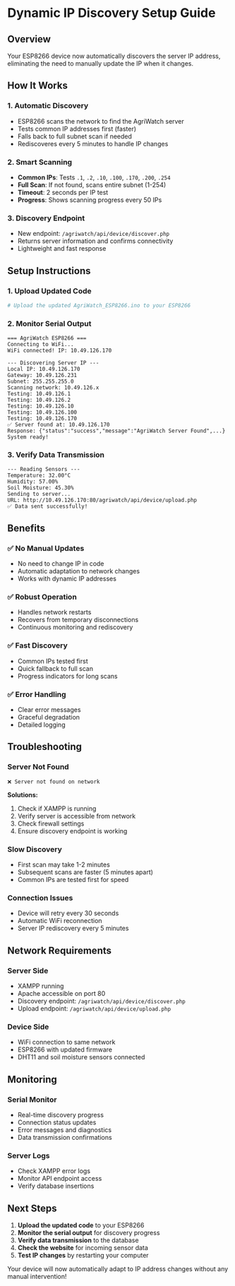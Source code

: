 # Dynamic IP Discovery Setup Guide

## Overview
Your ESP8266 device now automatically discovers the server IP address, eliminating the need to manually update the IP when it changes.

## How It Works

### 1. **Automatic Discovery**
- ESP8266 scans the network to find the AgriWatch server
- Tests common IP addresses first (faster)
- Falls back to full subnet scan if needed
- Rediscoveres every 5 minutes to handle IP changes

### 2. **Smart Scanning**
- **Common IPs**: Tests `.1`, `.2`, `.10`, `.100`, `.170`, `.200`, `.254`
- **Full Scan**: If not found, scans entire subnet (1-254)
- **Timeout**: 2 seconds per IP test
- **Progress**: Shows scanning progress every 50 IPs

### 3. **Discovery Endpoint**
- New endpoint: `/agriwatch/api/device/discover.php`
- Returns server information and confirms connectivity
- Lightweight and fast response

## Setup Instructions

### 1. **Upload Updated Code**
```bash
# Upload the updated AgriWatch_ESP8266.ino to your ESP8266
```

### 2. **Monitor Serial Output**
```
=== AgriWatch ESP8266 ===
Connecting to WiFi...
WiFi connected! IP: 10.49.126.170

--- Discovering Server IP ---
Local IP: 10.49.126.170
Gateway: 10.49.126.231
Subnet: 255.255.255.0
Scanning network: 10.49.126.x
Testing: 10.49.126.1
Testing: 10.49.126.2
Testing: 10.49.126.10
Testing: 10.49.126.100
Testing: 10.49.126.170
✅ Server found at: 10.49.126.170
Response: {"status":"success","message":"AgriWatch Server Found",...}
System ready!
```

### 3. **Verify Data Transmission**
```
--- Reading Sensors ---
Temperature: 32.00°C
Humidity: 57.00%
Soil Moisture: 45.30%
Sending to server...
URL: http://10.49.126.170:80/agriwatch/api/device/upload.php
✅ Data sent successfully!
```

## Benefits

### ✅ **No Manual Updates**
- No need to change IP in code
- Automatic adaptation to network changes
- Works with dynamic IP addresses

### ✅ **Robust Operation**
- Handles network restarts
- Recovers from temporary disconnections
- Continuous monitoring and rediscovery

### ✅ **Fast Discovery**
- Common IPs tested first
- Quick fallback to full scan
- Progress indicators for long scans

### ✅ **Error Handling**
- Clear error messages
- Graceful degradation
- Detailed logging

## Troubleshooting

### **Server Not Found**
```
❌ Server not found on network
```
**Solutions:**
1. Check if XAMPP is running
2. Verify server is accessible from network
3. Check firewall settings
4. Ensure discovery endpoint is working

### **Slow Discovery**
- First scan may take 1-2 minutes
- Subsequent scans are faster (5 minutes apart)
- Common IPs are tested first for speed

### **Connection Issues**
- Device will retry every 30 seconds
- Automatic WiFi reconnection
- Server IP rediscovery every 5 minutes

## Network Requirements

### **Server Side**
- XAMPP running
- Apache accessible on port 80
- Discovery endpoint: `/agriwatch/api/device/discover.php`
- Upload endpoint: `/agriwatch/api/device/upload.php`

### **Device Side**
- WiFi connection to same network
- ESP8266 with updated firmware
- DHT11 and soil moisture sensors connected

## Monitoring

### **Serial Monitor**
- Real-time discovery progress
- Connection status updates
- Error messages and diagnostics
- Data transmission confirmations

### **Server Logs**
- Check XAMPP error logs
- Monitor API endpoint access
- Verify database insertions

## Next Steps

1. **Upload the updated code** to your ESP8266
2. **Monitor the serial output** for discovery progress
3. **Verify data transmission** to the database
4. **Check the website** for incoming sensor data
5. **Test IP changes** by restarting your computer

Your device will now automatically adapt to IP address changes without any manual intervention!
